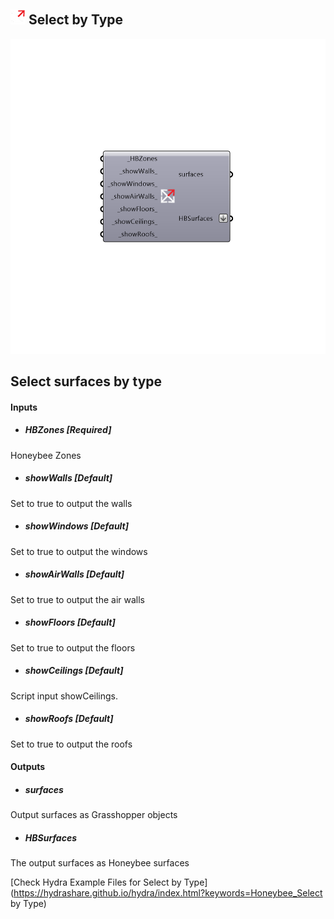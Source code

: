 ## ![](../../images/icons/Select_by_Type.png) Select by Type

![](../../images/components/Select_by_Type.png)

Select surfaces by type
 -
 

#### Inputs
* ##### HBZones [Required]
Honeybee Zones
* ##### showWalls [Default]
Set to true to output the walls
* ##### showWindows [Default]
Set to true to output the windows
* ##### showAirWalls [Default]
Set to true to output the air walls
* ##### showFloors [Default]
Set to true to output the floors
* ##### showCeilings [Default]
Script input showCeilings.
* ##### showRoofs [Default]
Set to true to output the roofs

#### Outputs
* ##### surfaces
Output surfaces as Grasshopper objects
* ##### HBSurfaces
The output surfaces as Honeybee surfaces


[Check Hydra Example Files for Select by Type](https://hydrashare.github.io/hydra/index.html?keywords=Honeybee_Select by Type)